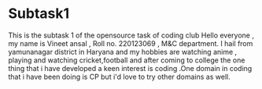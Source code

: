 # Subtask1
This is the subtask 1 of the opensource task of coding club
Hello everyone , my name is Vineet ansal , Roll no. 220123069 , M&C department.
I hail from yamunanagar district in Haryana and my hobbies are watching anime , playing and watching cricket,football and after coming to college 
the one thing that i have developed a keen interest is coding .One domain in coding that i have been doing is CP but i'd love to try other domains as well.
